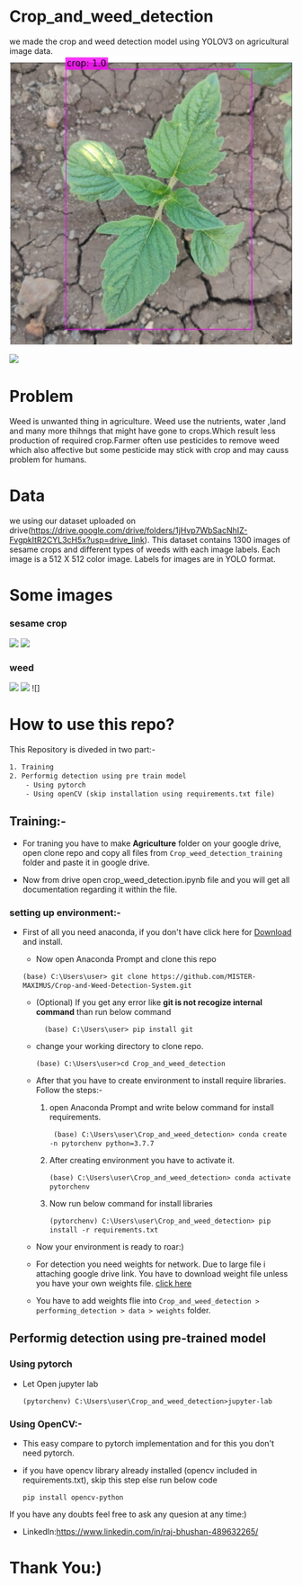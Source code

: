 # Crop_and_weed_detection
we made the crop and weed detection model using YOLOV3 on agricultural image data.
![](https://github.com/MISTER-MAXIMUS/imagess/blob/main/detection.jpg)



![](https://drive.google.com/file/d/16VkLCaXFBddDFD7cuPd7r4APucocYkJr/view?usp=sharing)

# Problem
Weed is unwanted thing in agriculture. Weed use the nutrients, water ,land and many more thihngs that might have gone to crops.Which result less production of required crop.Farmer often use pesticides to remove weed which also affective but some pesticide may stick with crop and may causs problem for humans.

# Data
we using our dataset uploaded on drive(https://drive.google.com/drive/folders/1jHvp7WbSacNhIZ-FvgpkItR2CYL3cH5x?usp=drive_link).
This dataset contains 1300 images of sesame crops and different types of weeds with each image labels.
Each image is a 512 X 512 color image. Labels for images are in YOLO format.

# Some images
### sesame crop
![](https://drive.google.com/file/d/1HzZIsYmUynDG7K5F1mNGJCrc2twIumZ6/view?usp=sharing)
![](https://drive.google.com/file/d/1WXy9xeVml0hSh2ccH-O7rWzhlrAAKv97/view?usp=sharing)

### weed
![](https://drive.google.com/file/d/14oxWjjK7vkM1v0HVAFBhMOGYE_M8nETL/view?usp=sharing)
![](https://drive.google.com/file/d/1vALdljxgFEKZ6muhVUx7VOAQDehSoVi4/view?usp=sharing)
![]


  
  # How to use this repo?

  This Repository is diveded in two part:-

    1. Training 
    2. Performig detection using pre train model
        - Using pytorch
        - Using openCV (skip installation using requirements.txt file)


## Training:-
 
 * For traning you have to make **Agriculture** folder on your google drive, open clone repo and copy all files from `Crop_weed_detection_training` folder and paste it in google drive.

 * Now from drive open crop_weed_detection.ipynb file and you will get all documentation regarding it within the file.


### setting up environment:-

 * First of all you need anaconda, if you don't have click here for [Download](https://www.anaconda.com/products/individual) and install.

    * Now open Anaconda Prompt and clone this repo
   ```
   (base) C:\Users\user> git clone https://github.com/MISTER-MAXIMUS/Crop-and-Weed-Detection-System.git
    ```  
     - (Optional) If you get any error like **git is not recogize internal command** than run below command
          ```
            (base) C:\Users\user> pip install git
          ``` 
      
    * change your working directory to clone repo.
      ```
      (base) C:\Users\user>cd Crop_and_weed_detection
      ```
    * After that you have to create environment to install require libraries. Follow the steps:-
       1. open Anaconda Prompt and write below command for install requirements.
           ```
            (base) C:\Users\user\Crop_and_weed_detection> conda create -n pytorchenv python=3.7.7
           ```
      2. After creating environment you have to activate it.
          ```
          (base) C:\Users\user\Crop_and_weed_detection> conda activate pytorchenv
         ```
      3.  Now run below command for install libraries
          ```
          (pytorchenv) C:\Users\user\Crop_and_weed_detection> pip install -r requirements.txt 
          ```
   * Now your environment is ready to roar:)
   
   * For detection you need weights for network. Due to large file i attaching google drive link. You have to download weight file unless you have your own weights file. [click here](https://drive.google.com/open?id=1-Aam2D-fqnwecbeHwa4rtzxtNjwcDkP6)

   
   * You have to add weights flie into `Crop_and_weed_detection > performing_detection > data > weights` folder.

## Performig detection using pre-trained model
### Using pytorch
   * Let Open jupyter lab

      ```
     (pytorchenv) C:\Users\user\Crop_and_weed_detection>jupyter-lab
     ```
 




### Using OpenCV:-

  * This easy compare to pytorch implementation and for this you don't need pytorch.

  * if you have opencv library already installed (opencv included in requirements.txt), skip this step else run below code
    ```
    pip install opencv-python
    ```
  
 
If you have any doubts feel free to ask any quesion at any time:)  
  * LinkedIn:https://www.linkedin.com/in/raj-bhushan-489632265/  
 # Thank You:) 




  




